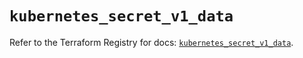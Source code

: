 # `kubernetes_secret_v1_data`

Refer to the Terraform Registry for docs: [`kubernetes_secret_v1_data`](https://registry.terraform.io/providers/hashicorp/kubernetes/2.37.1/docs/resources/secret_v1_data).
